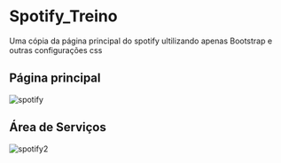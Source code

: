 # Spotify_Treino
Uma cópia da página principal do spotify ultilizando apenas Bootstrap e outras configurações css

## Página principal
![spotify](https://user-images.githubusercontent.com/37378481/87859480-b19e8280-c90b-11ea-9b84-fbc285e88cbe.png)

## Área de Serviços
![spotify2](https://user-images.githubusercontent.com/37378481/87859521-1a85fa80-c90c-11ea-9cce-23b09212e56e.png)


